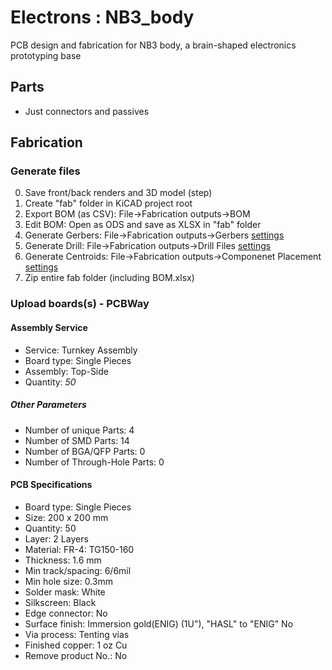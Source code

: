 # Electrons : NB3_body

PCB design and fabrication for NB3 body, a brain-shaped electronics prototyping base

## Parts

- Just connectors and passives

## Fabrication

### Generate files
0. Save front/back renders and 3D model (step)
1. Create "fab" folder in KiCAD project root
2. Export BOM (as CSV): File->Fabrication outputs->BOM
3. Edit BOM: Open as ODS and save as XLSX in "fab" folder
4. Generate Gerbers: File->Fabrication outputs->Gerbers [settings](NB3_body_FAB_plot_settings.png)
5. Generate Drill: File->Fabrication outputs->Drill Files [settings](NB3_body_FAB_drill_settings.png)
6. Generate Centroids: File->Fabrication outputs->Componenet Placement [settings](NB3_body_FAB_pos_settings.png)
7. Zip entire fab folder (including BOM.xlsx)

### Upload boards(s) - PCBWay

#### Assembly Service
- Service: Turnkey Assembly
- Board type: Single Pieces
- Assembly: Top-Side
- Quantity: *50*

##### Other Parameters
- Number of unique Parts: 4
- Number of SMD Parts: 14
- Number of BGA/QFP Parts: 0
- Number of Through-Hole Parts: 0
			
#### PCB Specifications
- Board type: Single Pieces
- Size: 200 x 200 mm
- Quantity: 50
- Layer: 2 Layers
- Material: FR-4: TG150-160
- Thickness: 1.6 mm
- Min track/spacing: 6/6mil
- Min hole size: 0.3mm
- Solder mask: White
- Silkscreen: Black
- Edge connector: No
- Surface finish: Immersion gold(ENIG) (1U"), "HASL" to "ENIG" No
- Via process: Tenting vias
- Finished copper: 1 oz Cu
- Remove product No.: No
